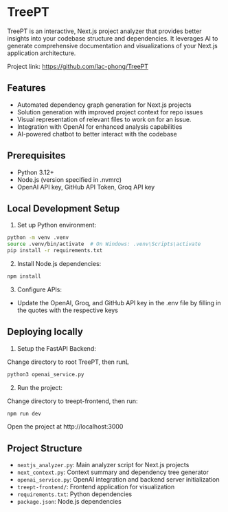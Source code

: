 # TreePT

TreePT is an interactive, Next.js project analyzer that provides better insights into your codebase structure and dependencies. It leverages AI to generate comprehensive documentation and visualizations of your Next.js application architecture.

Project link: https://github.com/lac-phong/TreePT

## Features

- Automated dependency graph generation for Next.js projects
- Solution generation with improved project context for repo issues
- Visual representation of relevant files to work on for an issue.
- Integration with OpenAI for enhanced analysis capabilities
- AI-powered chatbot to better interact with the codebase

## Prerequisites

- Python 3.12+
- Node.js (version specified in .nvmrc)
- OpenAI API key, GitHub API Token, Groq API key

## Local Development Setup

1. Set up Python environment:
```bash
python -m venv .venv
source .venv/bin/activate  # On Windows: .venv\Scripts\activate
pip install -r requirements.txt
```

2. Install Node.js dependencies:
```bash
npm install
```

3. Configure APIs:
- Update the OpenAI, Groq, and GitHub API key in the .env file by filling in the quotes with the respective keys

## Deploying locally

1. Setup the FastAPI Backend:

Change directory to root TreePT, then runL

```bash
python3 openai_service.py
```

2. Run the project:

Change directory to treept-frontend, then run:

```bash
npm run dev
```

Open the project at http://localhost:3000

## Project Structure

- `nextjs_analyzer.py`: Main analyzer script for Next.js projects
- `next_context.py`: Context summary and dependency tree generator
- `openai_service.py`: OpenAI integration and backend server initialization
- `treept-frontend/`: Frontend application for visualization
- `requirements.txt`: Python dependencies
- `package.json`: Node.js dependencies

